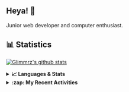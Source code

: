 ## Heya! 👋

Junior web developer and computer enthusiast.

## 📊 Statistics

[![Glimmrz's github stats](https://github-readme-stats.vercel.app/api?username=glimmrz&theme=dark&count_private=true)](https://github.com/anuraghazra/github-readme-stats)

<details>
  <summary><strong>📈 Languages & Stats</strong></summary>
  <img src="https://github-readme-stats.vercel.app/api?username=bunningss&show_icons=true&theme=dark&hide_border=true"
       alt="Tayef's GitHub stats" />
  <img src="https://github-readme-stats.vercel.app/api/top-langs/?username=bunningss&show_icons=true&theme=dark&hide_border=true&layout=compact&langs_count=10"
       alt="Tayef's Top GitHub Languages" />
</details>

<details>
<summary><strong> :zap: My Recent Activities </strong></summary>

<!-- ACTIVITY-LIST:START -->
- [glimmrz pushed to master in glimmrz/borobasket](https://github.com/glimmrz/borobasket/compare/d029115566...2a9236512a)
- [glimmrz forked glimmrz/onlyfans from burakorkmez/onlyfans](https://github.com/glimmrz/onlyfans)
- [glimmrz pushed to master in glimmrz/client-portal](https://github.com/glimmrz/client-portal/compare/d1818efccc...4927d37097)
- [glimmrz created a branch master in glimmrz/client-portal-api](https://github.com/glimmrz/client-portal-api/compare/master)
- [glimmrz created a repository glimmrz/client-portal-api](https://github.com/glimmrz/client-portal-api//)
<!-- ACTIVITY-LIST:END -->

</details>
